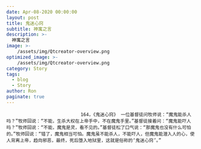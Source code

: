 ```yaml
---
date: Apr-08-2020 00:00:00
layout: post
title: 鬼迷心窍
subtitle: 神寓之言
description: >-
  神寓之言
image: >-
    /assets/img/Qtcreator-overview.png
optimized_image: >-
    /assets/img/Qtcreator-overview.png
category: Story
tags:
  - blog
  - Story
author: Ron
paginate: true
---
```


							　　164，《鬼迷心窍》 一位基督徒问牧师说：“魔鬼能杀人吗？”牧师回说：“不能，生杀大权在上帝手中，不在魔鬼手里。”基督徒接着问：“魔鬼能吓人吗？”牧师回说：“不能，魔鬼是灵，看不见的。”基督徒松了口气说：“那魔鬼也没有什么可怕的。”牧师回说：“错了，魔鬼相当可怕。魔鬼虽不能杀人，不能吓人，但魔鬼能潜入人的心，使人背离上帝，趋向邪恶，最终，死后堕入地狱里，这就是俗称的‘鬼迷心窍’。”
							
							
						